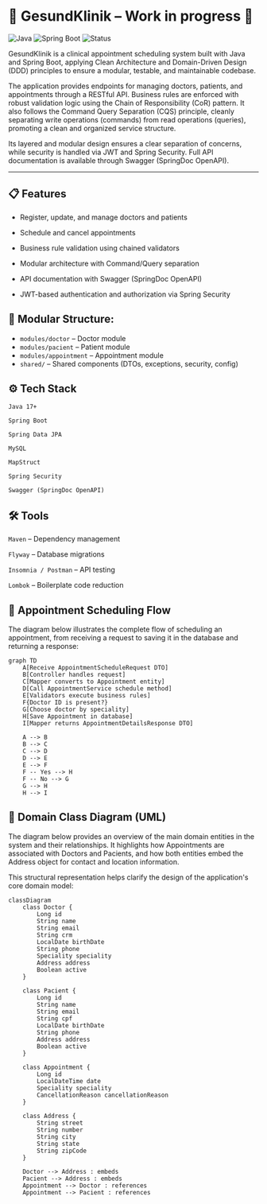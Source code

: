 # 🏥 GesundKlinik – Work in progress 🚧
![Java](https://img.shields.io/badge/Java-17+-blue?logo=java)
![Spring Boot](https://img.shields.io/badge/Spring%20Boot-3.0-brightgreen?logo=spring)
![Status](https://img.shields.io/badge/status-in%20development-yellow)

GesundKlinik is a clinical appointment scheduling system built with Java and Spring Boot, applying Clean Architecture and Domain-Driven Design (DDD) principles to ensure a modular, testable, and maintainable codebase.

The application provides endpoints for managing doctors, patients, and appointments through a RESTful API. Business rules are enforced with robust validation logic using the Chain of Responsibility (CoR) pattern. It also follows the Command Query Separation (CQS) principle, cleanly separating write operations (commands) from read operations (queries), promoting a clean and organized service structure.

Its layered and modular design ensures a clear separation of concerns, while security is handled via JWT and Spring Security. Full API documentation is available through Swagger (SpringDoc OpenAPI).

---

## :clipboard: Features

- Register, update, and manage doctors and patients

- Schedule and cancel appointments

- Business rule validation using chained validators

- Modular architecture with Command/Query separation

- API documentation with Swagger (SpringDoc OpenAPI)

- JWT-based authentication and authorization via Spring Security
  

## 📂 Modular Structure:

- `modules/doctor` – Doctor module
- `modules/pacient` – Patient module
- `modules/appointment` – Appointment module
- `shared/` – Shared components (DTOs, exceptions, security, config)


## ⚙️ Tech Stack

```Java 17+```

```Spring Boot```

```Spring Data JPA```

```MySQL```

```MapStruct```

```Spring Security```

```Swagger (SpringDoc OpenAPI)```


## 🛠️ Tools

```Maven``` – Dependency management

```Flyway``` – Database migrations

```Insomnia / Postman``` – API testing

```Lombok``` – Boilerplate code reduction

## 🔄 Appointment Scheduling Flow

The diagram below illustrates the complete flow of scheduling an appointment, from receiving a request to saving it in the database and returning a response:

``` mermaid
graph TD
    A[Receive AppointmentScheduleRequest DTO]
    B[Controller handles request]
    C[Mapper converts to Appointment entity]
    D[Call AppointmentService schedule method]
    E[Validators execute business rules]
    F{Doctor ID is present?}
    G[Choose doctor by speciality]
    H[Save Appointment in database]
    I[Mapper returns AppointmentDetailsResponse DTO]

    A --> B
    B --> C
    C --> D
    D --> E
    E --> F
    F -- Yes --> H
    F -- No --> G
    G --> H
    H --> I

```
## 📐 Domain Class Diagram (UML)
The diagram below provides an overview of the main domain entities in the system and their relationships. It highlights how Appointments are associated with Doctors and Pacients, and how both entities embed the Address object for contact and location information.

This structural representation helps clarify the design of the application's core domain model:

``` mermaid
classDiagram
    class Doctor {
        Long id
        String name
        String email
        String crm
        LocalDate birthDate
        String phone
        Speciality speciality
        Address address
        Boolean active
    }

    class Pacient {
        Long id
        String name
        String email
        String cpf
        LocalDate birthDate
        String phone
        Address address
        Boolean active
    }

    class Appointment {
        Long id
        LocalDateTime date
        Speciality speciality
        CancellationReason cancellationReason
    }

    class Address {
        String street
        String number
        String city
        String state
        String zipCode
    }

    Doctor --> Address : embeds
    Pacient --> Address : embeds
    Appointment --> Doctor : references
    Appointment --> Pacient : references

```
